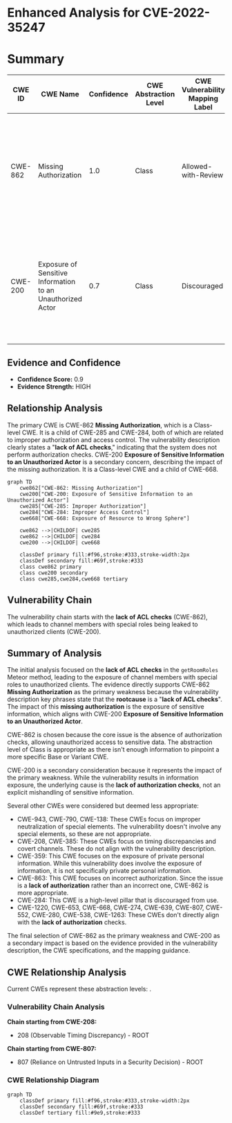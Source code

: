 # Enhanced Analysis for CVE-2022-35247

# Summary
| CWE ID | CWE Name | Confidence | CWE Abstraction Level | CWE Vulnerability Mapping Label | CWE-Vulnerability Mapping Notes |
|---|---|---|---|---|---|
| CWE-862 | Missing Authorization | 1.0 | Class | Allowed-with-Review | Primary CWE. The product does not perform an authorization check when an actor attempts to access a resource or perform an action. |
| CWE-200 | Exposure of Sensitive Information to an Unauthorized Actor | 0.7 | Class | Discouraged | Secondary CWE. The product exposes sensitive information to an actor that is not explicitly authorized to have access to that information. |

## Evidence and Confidence

*   **Confidence Score:** 0.9
*   **Evidence Strength:** HIGH

## Relationship Analysis
The primary CWE is CWE-862 **Missing Authorization**, which is a Class-level CWE. It is a child of CWE-285 and CWE-284, both of which are related to improper authorization and access control. The vulnerability description clearly states a "**lack of ACL checks**," indicating that the system does not perform authorization checks. CWE-200 **Exposure of Sensitive Information to an Unauthorized Actor** is a secondary concern, describing the impact of the missing authorization. It is a Class-level CWE and a child of CWE-668.

```mermaid
graph TD
    cwe862["CWE-862: Missing Authorization"]
    cwe200["CWE-200: Exposure of Sensitive Information to an Unauthorized Actor"]
    cwe285["CWE-285: Improper Authorization"]
    cwe284["CWE-284: Improper Access Control"]
    cwe668["CWE-668: Exposure of Resource to Wrong Sphere"]

    cwe862 -->|CHILDOF| cwe285
    cwe862 -->|CHILDOF| cwe284
    cwe200 -->|CHILDOF| cwe668

    classDef primary fill:#f96,stroke:#333,stroke-width:2px
    classDef secondary fill:#69f,stroke:#333
    class cwe862 primary
    class cwe200 secondary
    class cwe285,cwe284,cwe668 tertiary
```

## Vulnerability Chain
The vulnerability chain starts with the **lack of ACL checks** (CWE-862), which leads to channel members with special roles being leaked to unauthorized clients (CWE-200).

## Summary of Analysis
The initial analysis focused on the **lack of ACL checks** in the `getRoomRoles` Meteor method, leading to the exposure of channel members with special roles to unauthorized clients. The evidence directly supports CWE-862 **Missing Authorization** as the primary weakness because the vulnerability description key phrases state that the **rootcause** is a "**lack of ACL checks**". The impact of this **missing authorization** is the exposure of sensitive information, which aligns with CWE-200 **Exposure of Sensitive Information to an Unauthorized Actor**.

CWE-862 is chosen because the core issue is the absence of authorization checks, allowing unauthorized access to sensitive data. The abstraction level of Class is appropriate as there isn't enough information to pinpoint a more specific Base or Variant CWE.

CWE-200 is a secondary consideration because it represents the impact of the primary weakness. While the vulnerability results in information exposure, the underlying cause is the **lack of authorization checks**, not an explicit mishandling of sensitive information.

Several other CWEs were considered but deemed less appropriate:

*   CWE-943, CWE-790, CWE-138: These CWEs focus on improper neutralization of special elements. The vulnerability doesn't involve any special elements, so these are not appropriate.
*   CWE-208, CWE-385: These CWEs focus on timing discrepancies and covert channels. These do not align with the vulnerability description.
*   CWE-359: This CWE focuses on the exposure of private personal information. While this vulnerability does involve the exposure of information, it is not specifically private personal information.
*   CWE-863: This CWE focuses on incorrect authorization. Since the issue is a **lack of authorization** rather than an incorrect one, CWE-862 is more appropriate.
*   CWE-284: This CWE is a high-level pillar that is discouraged from use.
*   CWE-1220, CWE-653, CWE-668, CWE-274, CWE-639, CWE-807, CWE-552, CWE-280, CWE-538, CWE-1263: These CWEs don't directly align with the **lack of authorization** checks.

The final selection of CWE-862 as the primary weakness and CWE-200 as a secondary impact is based on the evidence provided in the vulnerability description, the CWE specifications, and the mapping guidance.


## CWE Relationship Analysis

Current CWEs represent these abstraction levels: .


### Vulnerability Chain Analysis

**Chain starting from CWE-208:**
- 208 (Observable Timing Discrepancy) - ROOT


**Chain starting from CWE-807:**
- 807 (Reliance on Untrusted Inputs in a Security Decision) - ROOT



### CWE Relationship Diagram

```mermaid
graph TD
    classDef primary fill:#f96,stroke:#333,stroke-width:2px
    classDef secondary fill:#69f,stroke:#333
    classDef tertiary fill:#9e9,stroke:#333
```